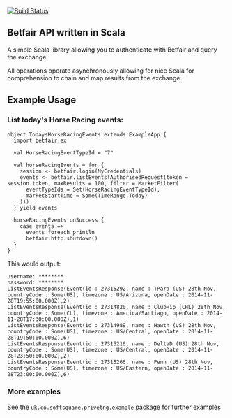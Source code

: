 [![Build Status](https://secure.travis-ci.org/oxlade39/scala-betfair.png)](http://travis-ci.org/oxlade39/scala-betfair)

Betfair API written in Scala
----------------------------

A simple Scala library allowing you to authenticate with Betfair and query the exchange.

All operations operate asynchronously allowing for nice Scala for comprehension to chain and map results from the exchange. 


Example Usage
-------------

### List today's Horse Racing events:

    object TodaysHorseRacingEvents extends ExampleApp {
      import betfair.ex
      
      val HorseRacingEventTypeId = "7"
    
      val horseRacingEvents = for {
        session <- betfair.login(MyCredentials)
        events <- betfair.listEvents(AuthorisedRequest(token = session.token, maxResults = 100, filter = MarketFilter(
          eventTypeIds = Set(HorseRacingEventTypeId),
          marketStartTime = Some(TimeRange.Today)
        )))
      } yield events
    
      horseRacingEvents onSuccess {
        case events =>
          events foreach println
          betfair.http.shutdown()
      }
    }
    
This would output:

    username: ********
    password: ********
    ListEventsResponse(Event(id : 27315292, name : TPara (US) 28th Nov, countryCode : Some(US), timezone : US/Arizona, openDate : 2014-11-28T19:55:00.000Z),2)
    ListEventsResponse(Event(id : 27314820, name : ClubHip (CHL) 28th Nov, countryCode : Some(CL), timezone : America/Santiago, openDate : 2014-11-28T17:30:00.000Z),1)
    ListEventsResponse(Event(id : 27314989, name : Hawth (US) 28th Nov, countryCode : Some(US), timezone : US/Central, openDate : 2014-11-28T19:50:00.000Z),6)
    ListEventsResponse(Event(id : 27315216, name : DeltaD (US) 28th Nov, countryCode : Some(US), timezone : US/Central, openDate : 2014-11-28T23:50:00.000Z),2)
    ListEventsResponse(Event(id : 27315266, name : Penn (US) 28th Nov, countryCode : Some(US), timezone : US/Eastern, openDate : 2014-11-28T23:00:00.000Z),6)
    
### More examples

See the `uk.co.softsquare.privetng.example` package for further examples
